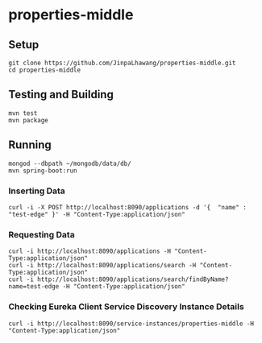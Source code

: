 # properties-middle

## Setup

```
git clone https://github.com/JinpaLhawang/properties-middle.git
cd properties-middle
```

## Testing and Building

```
mvn test
mvn package
```

## Running

```
mongod --dbpath ~/mongodb/data/db/
mvn spring-boot:run
```

### Inserting Data

```
curl -i -X POST http://localhost:8090/applications -d '{  "name" : "test-edge" }' -H "Content-Type:application/json"
```

### Requesting Data

```
curl -i http://localhost:8090/applications -H "Content-Type:application/json"
curl -i http://localhost:8090/applications/search -H "Content-Type:application/json"
curl -i http://localhost:8090/applications/search/findByName?name=test-edge -H "Content-Type:application/json"
```

### Checking Eureka Client Service Discovery Instance Details

```
curl -i http://localhost:8090/service-instances/properties-middle -H "Content-Type:application/json"
```
